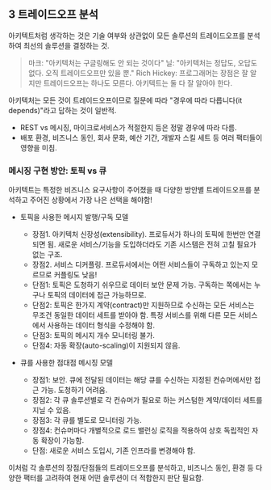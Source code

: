 ## 3 트레이드오프 분석

아키텍트처럼 생각하는 것은 기술 여부와 상관없이 모든 솔루션의 트레이드오프를 분석하여 최선의 솔루션을 결정하는 것.

> 마크: "아키텍처는 구글링해도 안 되는 것이다"
> 닐: "아키텍처는 정답도, 오답도 없다. 오직 트레이드오프만 있을 뿐."
> Rich Hickey: 프로그래머는 장점은 잘 알지만 트레이드오프는 하나도 모른다. 아키텍트는 둘 다 잘 알아야 한다.

아키텍처는 모든 것이 트레이드오프이므로 질문에 따라 "경우에 따라 다릅니다(it depends)"라고 답하는 것이 일반적.

- REST vs 메시징, 마이크로서비스가 적절한지 등은 정말 경우에 따라 다름.
- 배포 환경, 비즈니스 동인, 회사 문화, 예산 기간, 개발자 스킬 세트 등 여러 팩터들이 영향을 미침.

### 메시징 구현 방안: 토픽 vs 큐

아키텍트는 특정한 비즈니스 요구사항이 주어졌을 때 다양한 방안별 트레이드오프를 분석하고 주어진 상황에서 가장 나은 선택을 해야함!

- 토픽을 사용한 메시지 발행/구독 모델

  - 장점1. 아키텍처 신장성(extensibility). 프로듀서가 하나의 토픽에 한번만 연결되면 됨. 새로운 서비스/기능을 도입하더라도 기존 시스템은 전혀 고칠 필요가 없는 구조.
  - 장점2. 서비스 디커플링. 프로듀서에서는 어떤 서비스들이 구독하고 있는지 모르므로 커플링도 낮음!
  - 단점1: 토픽은 도청하기 쉬우므로 데이터 보안 문제 가능. 구독하는 쪽에서는 누구나 토픽의 데이터에 접근 가능하므로.
  - 단점2: 토픽은 한가지 계약(contract)만 지원하므로 수신하는 모든 서비스는 무조건 동일한 데이터 세트를 받아야 함. 특정 서비스를 위해 다른 모든 서비스에서 사용하는 데이터 형식을 수정해야 함.
  - 단점3: 토픽의 메시지 개수 모니터링 불가.
  - 단점4: 자동 확장(auto-scaling)이 지원되지 않음.

- 큐를 사용한 점대점 메시징 모델
  - 장점1: 보안. 큐에 전달된 데이터는 해당 큐를 수신하는 지정된 컨슈머에서만 접근 가능. 도청하기 어려움.
  - 장점2: 각 큐 솔루션별로 각 컨슈머가 필요로 하는 커스텀한 계약/데이터 세트를 지닐 수 있음.
  - 장점3: 각 큐를 별도로 모니터링 가능.
  - 장점4: 컨슈머마다 개별적으로 로드 밸런싱 로직을 적용하여 상호 독립적인 자동 확장이 가능함.
  - 단점: 새로운 서비스 도입시, 기존 인프라를 변경해야 함.

이처럼 각 솔루션의 장점/단점들의 트레이드오프를 분석하고, 비즈니스 동인, 환경 등 다양한 팩터를 고려하여 현재 어떤 솔루션이 더 적합한지 판단 필요함.

